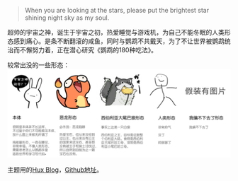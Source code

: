 > When you are looking at the stars, please put the brightest star shining night sky as my soul.

超帅的宇宙之神，诞生于宇宙之初，热爱睡觉与游戏机，为自己不能冬眠的人类形态感到痛心。是条不断翻滚的咸鱼，同时与鹦鹉不共戴天，为了不让世界被鹦鹉统治而不懈努力着，正在潜心研究《鹦鹉的180种吃法》。

较常出没的一些形态：
<img src="/img/about-god.png"/>

主题用的[Hux Blog](https://huangxuan.me/)，[Github地址](https://github.com/Huxpro/huxpro.github.io)。